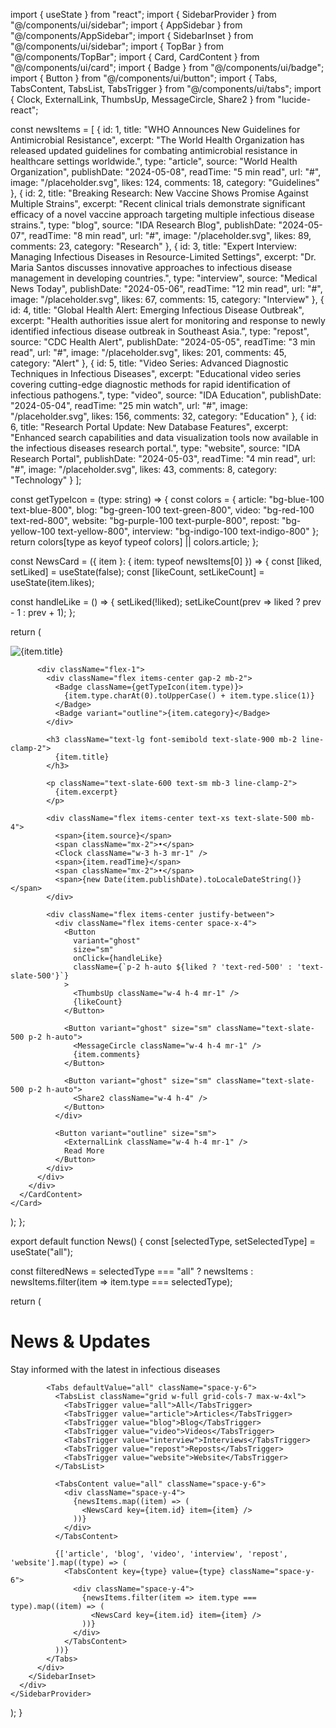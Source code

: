 
import { useState } from "react";
import { SidebarProvider } from "@/components/ui/sidebar";
import { AppSidebar } from "@/components/AppSidebar";
import { SidebarInset } from "@/components/ui/sidebar";
import { TopBar } from "@/components/TopBar";
import { Card, CardContent } from "@/components/ui/card";
import { Badge } from "@/components/ui/badge";
import { Button } from "@/components/ui/button";
import { Tabs, TabsContent, TabsList, TabsTrigger } from "@/components/ui/tabs";
import { Clock, ExternalLink, ThumbsUp, MessageCircle, Share2 } from "lucide-react";

const newsItems = [
  {
    id: 1,
    title: "WHO Announces New Guidelines for Antimicrobial Resistance",
    excerpt: "The World Health Organization has released updated guidelines for combating antimicrobial resistance in healthcare settings worldwide.",
    type: "article",
    source: "World Health Organization",
    publishDate: "2024-05-08",
    readTime: "5 min read",
    url: "#",
    image: "/placeholder.svg",
    likes: 124,
    comments: 18,
    category: "Guidelines"
  },
  {
    id: 2,
    title: "Breaking Research: New Vaccine Shows Promise Against Multiple Strains",
    excerpt: "Recent clinical trials demonstrate significant efficacy of a novel vaccine approach targeting multiple infectious disease strains.",
    type: "blog",
    source: "IDA Research Blog",
    publishDate: "2024-05-07",
    readTime: "8 min read",
    url: "#",
    image: "/placeholder.svg",
    likes: 89,
    comments: 23,
    category: "Research"
  },
  {
    id: 3,
    title: "Expert Interview: Managing Infectious Diseases in Resource-Limited Settings",
    excerpt: "Dr. Maria Santos discusses innovative approaches to infectious disease management in developing countries.",
    type: "interview",
    source: "Medical News Today",
    publishDate: "2024-05-06",
    readTime: "12 min read",
    url: "#",
    image: "/placeholder.svg",
    likes: 67,
    comments: 15,
    category: "Interview"
  },
  {
    id: 4,
    title: "Global Health Alert: Emerging Infectious Disease Outbreak",
    excerpt: "Health authorities issue alert for monitoring and response to newly identified infectious disease outbreak in Southeast Asia.",
    type: "repost",
    source: "CDC Health Alert",
    publishDate: "2024-05-05",
    readTime: "3 min read",
    url: "#",
    image: "/placeholder.svg",
    likes: 201,
    comments: 45,
    category: "Alert"
  },
  {
    id: 5,
    title: "Video Series: Advanced Diagnostic Techniques in Infectious Diseases",
    excerpt: "Educational video series covering cutting-edge diagnostic methods for rapid identification of infectious pathogens.",
    type: "video",
    source: "IDA Education",
    publishDate: "2024-05-04",
    readTime: "25 min watch",
    url: "#",
    image: "/placeholder.svg",
    likes: 156,
    comments: 32,
    category: "Education"
  },
  {
    id: 6,
    title: "Research Portal Update: New Database Features",
    excerpt: "Enhanced search capabilities and data visualization tools now available in the infectious diseases research portal.",
    type: "website",
    source: "IDA Research Portal",
    publishDate: "2024-05-03",
    readTime: "4 min read",
    url: "#",
    image: "/placeholder.svg",
    likes: 43,
    comments: 8,
    category: "Technology"
  }
];

const getTypeIcon = (type: string) => {
  const colors = {
    article: "bg-blue-100 text-blue-800",
    blog: "bg-green-100 text-green-800",
    video: "bg-red-100 text-red-800",
    website: "bg-purple-100 text-purple-800",
    repost: "bg-yellow-100 text-yellow-800",
    interview: "bg-indigo-100 text-indigo-800"
  };
  return colors[type as keyof typeof colors] || colors.article;
};

const NewsCard = ({ item }: { item: typeof newsItems[0] }) => {
  const [liked, setLiked] = useState(false);
  const [likeCount, setLikeCount] = useState(item.likes);

  const handleLike = () => {
    setLiked(!liked);
    setLikeCount(prev => liked ? prev - 1 : prev + 1);
  };

  return (
    <Card className="bg-white border-slate-200 hover:shadow-lg transition-shadow">
      <CardContent className="p-6">
        <div className="flex items-start gap-4">
          <img 
            src={item.image} 
            alt={item.title}
            className="w-24 h-24 object-cover rounded-lg flex-shrink-0"
          />
          
          <div className="flex-1">
            <div className="flex items-center gap-2 mb-2">
              <Badge className={getTypeIcon(item.type)}>
                {item.type.charAt(0).toUpperCase() + item.type.slice(1)}
              </Badge>
              <Badge variant="outline">{item.category}</Badge>
            </div>
            
            <h3 className="text-lg font-semibold text-slate-900 mb-2 line-clamp-2">
              {item.title}
            </h3>
            
            <p className="text-slate-600 text-sm mb-3 line-clamp-2">
              {item.excerpt}
            </p>
            
            <div className="flex items-center text-xs text-slate-500 mb-4">
              <span>{item.source}</span>
              <span className="mx-2">•</span>
              <Clock className="w-3 h-3 mr-1" />
              <span>{item.readTime}</span>
              <span className="mx-2">•</span>
              <span>{new Date(item.publishDate).toLocaleDateString()}</span>
            </div>
            
            <div className="flex items-center justify-between">
              <div className="flex items-center space-x-4">
                <Button 
                  variant="ghost" 
                  size="sm" 
                  onClick={handleLike}
                  className={`p-2 h-auto ${liked ? 'text-red-500' : 'text-slate-500'}`}
                >
                  <ThumbsUp className="w-4 h-4 mr-1" />
                  {likeCount}
                </Button>
                
                <Button variant="ghost" size="sm" className="text-slate-500 p-2 h-auto">
                  <MessageCircle className="w-4 h-4 mr-1" />
                  {item.comments}
                </Button>
                
                <Button variant="ghost" size="sm" className="text-slate-500 p-2 h-auto">
                  <Share2 className="w-4 h-4" />
                </Button>
              </div>
              
              <Button variant="outline" size="sm">
                <ExternalLink className="w-4 h-4 mr-1" />
                Read More
              </Button>
            </div>
          </div>
        </div>
      </CardContent>
    </Card>
  );
};

export default function News() {
  const [selectedType, setSelectedType] = useState("all");
  
  const filteredNews = selectedType === "all" 
    ? newsItems 
    : newsItems.filter(item => item.type === selectedType);

  return (
    <SidebarProvider>
      <div className="min-h-screen flex w-full bg-gradient-to-br from-blue-50 to-white">
        <AppSidebar />
        <SidebarInset>
          <TopBar />
          <div className="p-6">
            <div className="mb-6">
              <h1 className="text-3xl font-bold text-slate-900 mb-2">News & Updates</h1>
              <p className="text-slate-600">Stay informed with the latest in infectious diseases</p>
            </div>

            <Tabs defaultValue="all" className="space-y-6">
              <TabsList className="grid w-full grid-cols-7 max-w-4xl">
                <TabsTrigger value="all">All</TabsTrigger>
                <TabsTrigger value="article">Articles</TabsTrigger>
                <TabsTrigger value="blog">Blog</TabsTrigger>
                <TabsTrigger value="video">Videos</TabsTrigger>
                <TabsTrigger value="interview">Interviews</TabsTrigger>
                <TabsTrigger value="repost">Reposts</TabsTrigger>
                <TabsTrigger value="website">Website</TabsTrigger>
              </TabsList>

              <TabsContent value="all" className="space-y-6">
                <div className="space-y-4">
                  {newsItems.map((item) => (
                    <NewsCard key={item.id} item={item} />
                  ))}
                </div>
              </TabsContent>

              {['article', 'blog', 'video', 'interview', 'repost', 'website'].map((type) => (
                <TabsContent key={type} value={type} className="space-y-6">
                  <div className="space-y-4">
                    {newsItems.filter(item => item.type === type).map((item) => (
                      <NewsCard key={item.id} item={item} />
                    ))}
                  </div>
                </TabsContent>
              ))}
            </Tabs>
          </div>
        </SidebarInset>
      </div>
    </SidebarProvider>
  );
}
